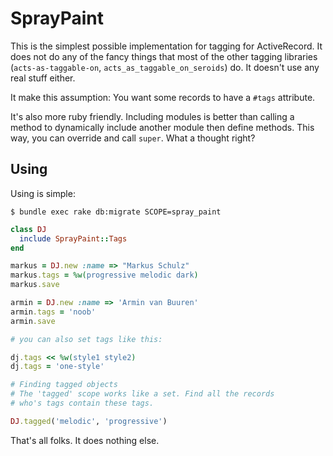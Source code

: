 # SprayPaint

This is the simplest possible implementation for tagging for
ActiveRecord. It does not do any of the fancy things that most of the
other tagging libraries (`acts-as-taggable-on`,
`acts_as_taggable_on_seroids`) do. It doesn't use any real stuff either.

It make this assumption: You want some records to have a `#tags`
attribute.

It's also more ruby friendly. Including modules is better than calling a
method to dynamically include another module then define methods. This
way, you can override and call `super`. What a thought right?

## Using

Using is simple:

```
$ bundle exec rake db:migrate SCOPE=spray_paint
```

```ruby
class DJ
  include SprayPaint::Tags
end

markus = DJ.new :name => "Markus Schulz"
markus.tags = %w(progressive melodic dark)
markus.save

armin = DJ.new :name => 'Armin van Buuren'
armin.tags = 'noob'
armin.save

# you can also set tags like this:

dj.tags << %w(style1 style2)
dj.tags = 'one-style'

# Finding tagged objects
# The 'tagged' scope works like a set. Find all the records
# who's tags contain these tags.

DJ.tagged('melodic', 'progressive')
```

That's all folks. It does nothing else.
